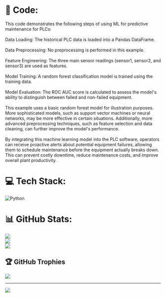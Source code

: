 # 💫 Code:
This code demonstrates the following steps of using ML for predictive maintenance for PLCs:<br><br>Data Loading: The historical PLC data is loaded into a Pandas DataFrame.<br><br>Data Preprocessing: No preprocessing is performed in this example.<br><br>Feature Engineering: The three main sensor readings (sensor1, sensor2, and sensor3) are used as features.<br><br>Model Training: A random forest classification model is trained using the training data.<br><br>Model Evaluation: The ROC AUC score is calculated to assess the model's ability to distinguish between failed and non-failed equipment.<br><br>This example uses a basic random forest model for illustration purposes. More sophisticated models, such as support vector machines or neural networks, may be more effective in certain situations. Additionally, more advanced preprocessing techniques, such as feature selection and data cleaning, can further improve the model's performance.<br><br>By integrating this machine learning model into the PLC software, operators can receive proactive alerts about potential equipment failures, allowing them to schedule maintenance before the equipment actually breaks down. This can prevent costly downtime, reduce maintenance costs, and improve overall plant productivity.


# 💻 Tech Stack:
![Python](https://img.shields.io/badge/python-3670A0?style=for-the-badge&logo=python&logoColor=ffdd54)
# 📊 GitHub Stats:
![](https://github-readme-stats.vercel.app/api?username=kcat4lina&theme=monokai&hide_border=false&include_all_commits=true&count_private=true)<br/>
![](https://github-readme-streak-stats.herokuapp.com/?user=kcat4lina&theme=monokai&hide_border=false)<br/>
![](https://github-readme-stats.vercel.app/api/top-langs/?username=kcat4lina&theme=monokai&hide_border=false&include_all_commits=true&count_private=true&layout=compact)

## 🏆 GitHub Trophies
![](https://github-profile-trophy.vercel.app/?username=kcat4lina&theme=tokyonight&no-frame=true&no-bg=true&margin-w=4)

---
[![](https://visitcount.itsvg.in/api?id=kcat4lina&icon=0&color=0)](https://visitcount.itsvg.in)

<!-- Proudly created with GPRM ( https://gprm.itsvg.in ) -->
